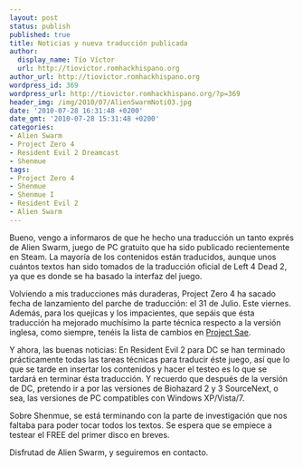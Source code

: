 ```yaml
---
layout: post
status: publish
published: true
title: Noticias y nueva traducción publicada
author:
  display_name: Tío Víctor
  url: http://tiovictor.romhackhispano.org
author_url: http://tiovictor.romhackhispano.org
wordpress_id: 369
wordpress_url: http://tiovictor.romhackhispano.org/?p=369
header_img: /img/2010/07/AlienSwarmNoti03.jpg
date: '2010-07-28 16:31:48 +0200'
date_gmt: '2010-07-28 15:31:48 +0200'
categories:
- Alien Swarm
- Project Zero 4
- Resident Evil 2 Dreamcast
- Shenmue
tags:
- Project Zero 4
- Shenmue
- Shenmue I
- Resident Evil 2
- Alien Swarm
---
```

Bueno, vengo a informaros de que he hecho una traducción un tanto exprés de Alien Swarm, juego de PC gratuito que ha sido publicado recientemente en Steam. La mayoría de los contenidos están traducidos, aunque unos cuántos textos han sido tomados de la traducción oficial de Left 4 Dead 2, ya que es donde se ha basado la interfaz del juego.

Volviendo a mis traducciones más duraderas, Project Zero 4 ha sacado fecha de lanzamiento del parche de traducción: el 31 de Julio. Este viernes. Además, para los quejicas y los impacientes, que sepáis que ésta traducción ha mejorado muchísimo la parte técnica respecto a la versión inglesa, como siempre, tenéis la lista de cambios en <a href="http://www.projectsae.es" target="_blank">Project Sae</a>.

Y ahora, las buenas noticias: En Resident Evil 2 para DC se han terminado prácticamente todas las tareas técnicas para traducir éste juego, así que lo que se tarde en insertar los contenidos y hacer el testeo es lo que se tardará en terminar ésta traducción. Y recuerdo que después de la versión de DC, pretendo ir a por las versiones de Biohazard 2 y 3 SourceNext, o sea, las versiones de PC compatibles con Windows XP/Vista/7.

Sobre Shenmue, se está terminando con la parte de investigación que nos faltaba para poder tocar todos los textos. Se espera que se empiece a testear el FREE del primer disco en breves.

Disfrutad de Alien Swarm, y seguiremos en contacto.

